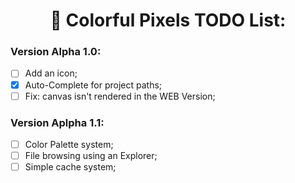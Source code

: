 <div align="Center">

# 🎨 Colorful Pixels TODO List:

</div>

### Version Alpha 1.0:
- [ ] Add an icon;
- [x] Auto-Complete for project paths;
- [ ] Fix: canvas isn't rendered in the WEB Version;

### Version Aplpha 1.1:
- [ ] Color Palette system;
- [ ] File browsing using an Explorer;
- [ ] Simple cache system;